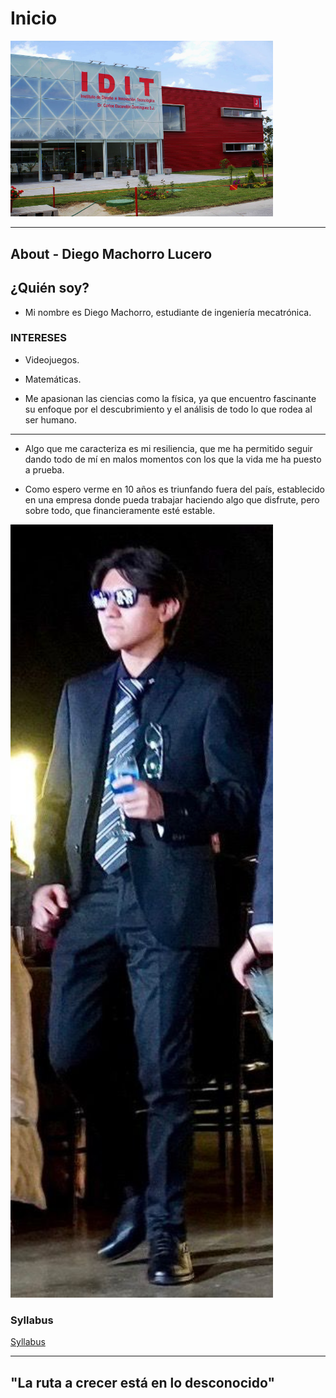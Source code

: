 # Inicio

<img src="recursos/imgs/idit.jpg" alt="Diagrama del sistema" width="420">

---

## About - Diego Machorro Lucero

## ¿Quién soy?

- Mi nombre es Diego Machorro, estudiante de ingeniería mecatrónica.

### INTERESES

- Videojuegos.

- Matemáticas.

- Me apasionan las ciencias como la física, ya que encuentro fascinante su enfoque por el descubrimiento y el análisis de todo lo que rodea al ser humano.

--- 

- Algo que me caracteriza es mi resiliencia, que me ha permitido seguir dando todo de mí en malos momentos con los que la vida me ha puesto a prueba.
  
- Como espero verme en 10 años es triunfando fuera del país, establecido en una empresa donde pueda trabajar haciendo algo que disfrute, pero sobre todo, que financieramente esté estable.

<img src="recursos/imgs/Yo 2.0.jpeg" alt="Diagrama del sistema" width="420">

### Syllabus

[Syllabus](https://drive.google.com/file/d/1TP4MWufci7xxggRZrP1k8jUZH3l3B075/view?usp=drive_link)

---

## "La ruta a crecer está en lo desconocido"
